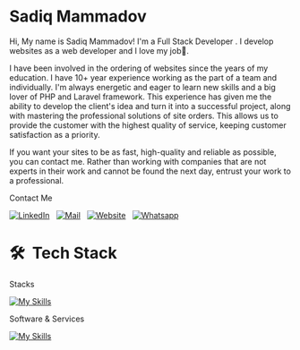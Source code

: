 # Sadiq Mammadov

Hi, My name is Sadiq Mammadov!
I'm a Full Stack Developer . I develop websites as a web developer and I love my job💙.

I have been involved in the ordering of websites since the years of my education. I have 10+ year experience working as the part of a team and individually. I'm always energetic and eager to learn new skills and a big lover of PHP and Laravel framework. This experience has given me the ability to develop the client's idea and turn it into a successful project, along with mastering the professional solutions of site orders. This allows us to provide the customer with the highest quality of service, keeping customer satisfaction as a priority.

If you want your sites to be as fast, high-quality and reliable as possible, you can contact me. Rather than working with companies that are not experts in their work and cannot be found the next day, entrust your work to a professional.


Contact Me

<a href="https://www.linkedin.com/in/sadiq-memmedov/" target="_blank"><img src="https://img.shields.io/badge/linkedin-%230077B5.svg?&style=for-the-badge&logo=linkedin&logoColor=white" alt="LinkedIn" /></a>&nbsp;&nbsp;
<a href="mailto:sadiqmemmedov93@mail.ru" target="_blank"><img src="https://img.shields.io/badge/mail-%23D14836.svg?&style=for-the-badge&logo=gmail&logoColor=white" alt="Mail"/></a>&nbsp;&nbsp;
<a href="https://mrsadiq.info" target="_blank"><img src="https://img.shields.io/badge/WEBSITE-4285F4?style=for-the-badge&logo=GoogleChrome&logoColor=white" alt="Website"/></a>&nbsp;&nbsp;
<a href="https://api.whatsapp.com/send?phone=994774340711" target="_blank"><img src="https://img.shields.io/badge/WhatsApp-25D366?style=for-the-badge&logo=whatsapp&logoColor=white" alt="Whatsapp"/></a>&nbsp;&nbsp;


# 🛠 &nbsp;Tech Stack

Stacks

[![My Skills](https://skillicons.dev/icons?i=php,laravel,git,mysql,js,jquery,html,css,bootstrap,sass,seo&theme=light)](https://mrsadiq.info)

Software & Services

[![My Skills](https://skillicons.dev/icons?i=git,github,postman,stackoverflow,cloudflare,linux&theme=light)](https://mrsadiq.info)
